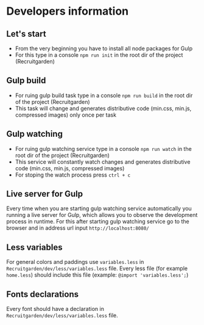 # Developers information

## Let's start

- From the very beginning you have to install all node packages for Gulp
- For this type in a console `npm run init` in the root dir of the project (Recruitgarden)


## Gulp build

- For ruing gulp build task type in a console `npm run build` in the root dir of the project (Recruitgarden)
- This task will change and generates distributive code (min.css, min.js, compressed images) only once per task


## Gulp watching

- For ruing gulp watching service type in a console `npm run watch` in the root dir of the project (Recruitgarden)
- This service will constantly watch changes and generates distributive code (min.css, min.js, compressed images)
- For stoping the watch process press `ctrl + c`


## Live server for Gulp

Every time when you are starting gulp watching service automatically you running a live server for Gulp, which allows you to observe the development process in runtime. For this after starting gulp watching service go to the browser and in address url input `http://localhost:8080/`


## Less variables

For general colors and paddings use `variables.less` in `Recruitgarden/dev/less/variables.less` file. Every less file (for example `home.less`) should include this file (example: `@import 'variables.less';`)


## Fonts declarations

Every font should have a declaration in `Recruitgarden/dev/less/variables.less` file.

